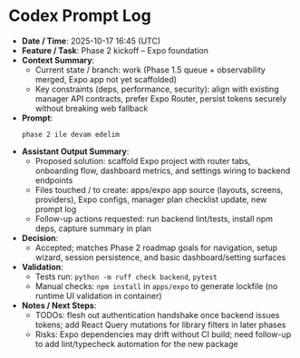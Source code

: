 # Codex Prompt Log

- **Date / Time**: 2025-10-17 16:45 (UTC)
- **Feature / Task**: Phase 2 kickoff – Expo foundation
- **Context Summary**:
  - Current state / branch: work (Phase 1.5 queue + observability merged, Expo app not yet scaffolded)
  - Key constraints (deps, performance, security): align with existing manager API contracts, prefer Expo Router, persist tokens securely without breaking web fallback
- **Prompt**:
  ```text
  phase 2 ile devam edelim
  ```
- **Assistant Output Summary**:
  - Proposed solution: scaffold Expo project with router tabs, onboarding flow, dashboard metrics, and settings wiring to backend endpoints
  - Files touched / to create: apps/expo app source (layouts, screens, providers), Expo configs, manager plan checklist update, new prompt log
  - Follow-up actions requested: run backend lint/tests, install npm deps, capture summary in plan
- **Decision**:
  - Accepted; matches Phase 2 roadmap goals for navigation, setup wizard, session persistence, and basic dashboard/setting surfaces
- **Validation**:
  - Tests run: `python -m ruff check backend`, `pytest`
  - Manual checks: `npm install` in `apps/expo` to generate lockfile (no runtime UI validation in container)
- **Notes / Next Steps**:
  - TODOs: flesh out authentication handshake once backend issues tokens; add React Query mutations for library filters in later phases
  - Risks: Expo dependencies may drift without CI build; need follow-up to add lint/typecheck automation for the new package
